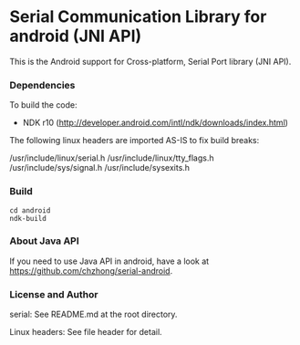 # Serial Communication Library for android (JNI API)

This is the Android support for Cross-platform, Serial Port library (JNI API).

### Dependencies

To build the code:
* NDK r10 (http://developer.android.com/intl/ndk/downloads/index.html)

The following linux headers are imported AS-IS to fix build breaks:

/usr/include/linux/serial.h
/usr/include/linux/tty_flags.h
/usr/include/sys/signal.h
/usr/include/sysexits.h

### Build

    cd android
    ndk-build

### About Java API

If you need to use Java API in android, have a look at https://github.com/chzhong/serial-android.

### License and Author

serial:
See README.md at the root directory.

Linux headers:
See file header for detail.